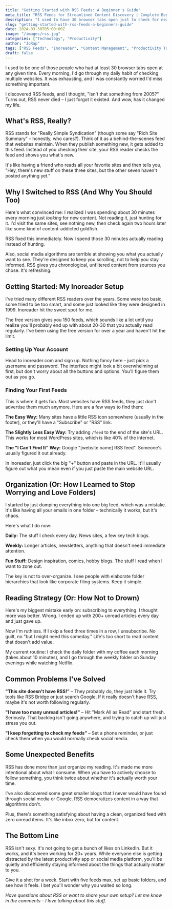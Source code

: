 ```yaml
---
title: "Getting Started with RSS Feeds: A Beginner's Guide"
meta_title: "RSS Feeds for Streamlined Content Discovery | Complete Beginner's Guide"
description: "I used to have 30 browser tabs open just to check for new content. Here's how RSS feeds changed my life and saved me hours every week."
slug: "getting-started-with-rss-feeds-a-beginners-guide"
date: 2024-03-30T05:00:00Z
image: "/images/rss.jpg"
categories: ["Technology", "Productivity"]
author: "JoRap"
tags: ["RSS Feeds", "Inoreader", "Content Management", "Productivity Tools", "Digital Organization"]
draft: false
---
```


I used to be one of those people who had at least 30 browser tabs open at any given time. Every morning, I'd go through my daily habit of checking multiple websites. It was exhausting, and I was constantly worried I'd miss something important.

I discovered RSS feeds, and I thought, "Isn't that something from 2005?" Turns out, RSS never died – I just forgot it existed. And wow, has it changed my life.

## What's RSS, Really?

RSS stands for "Really Simple Syndication" (though some say "Rich Site Summary" – honestly, who cares?). Think of it as a behind-the-scenes feed that websites maintain. When they publish something new, it gets added to this feed. Instead of you checking their site, your RSS reader checks the feed and shows you what's new.

It's like having a friend who reads all your favorite sites and then tells you, "Hey, there's new stuff on these three sites, but the other seven haven't posted anything yet."

## Why I Switched to RSS (And Why You Should Too)

Here's what convinced me: I realized I was spending about 30 minutes every morning just *looking* for new content. Not reading it, just hunting for it. I'd visit the same sites, see nothing new, then check again two hours later like some kind of content-addicted goldfish.

RSS fixed this immediately. Now I spend those 30 minutes actually reading instead of hunting.

Also, social media algorithms are terrible at showing you what you actually want to see. They're designed to keep you scrolling, not to help you stay informed. RSS gives you chronological, unfiltered content from sources you chose. It's refreshing.

## Getting Started: My Inoreader Setup

I've tried many different RSS readers over the years. Some were too basic, some tried to be too smart, and some just looked like they were designed in 1999. Inoreader hit the sweet spot for me.

The free version gives you 150 feeds, which sounds like a lot until you realize you'll probably end up with about 20-30 that you actually read regularly. I've been using the free version for over a year and haven't hit the limit.

### Setting Up Your Account

Head to inoreader.com and sign up. Nothing fancy here – just pick a username and password. The interface might look a bit overwhelming at first, but don't worry about all the buttons and options. You'll figure them out as you go.

### Finding Your First Feeds

This is where it gets fun. Most websites have RSS feeds, they just don't advertise them much anymore. Here are a few ways to find them:

**The Easy Way:** Many sites have a little RSS icon somewhere (usually in the footer), or they'll have a "Subscribe" or "RSS" link.

**The Slightly Less Easy Way:** Try adding `/feed` to the end of the site's URL. This works for most WordPress sites, which is like 40% of the internet.

**The "I Can't Find It" Way:** Google "[website name] RSS feed". Someone's usually figured it out already.

In Inoreader, just click the big "+" button and paste in the URL. It'll usually figure out what you mean even if you just paste the main website URL.

## Organization (Or: How I Learned to Stop Worrying and Love Folders)

I started by just dumping everything into one big feed, which was a mistake. It's like having all your emails in one folder – technically it works, but it's chaos.

Here's what I do now:

**Daily:** The stuff I check every day. News sites, a few key tech blogs.

**Weekly:** Longer articles, newsletters, anything that doesn't need immediate attention.

**Fun Stuff:** Design inspiration, comics, hobby blogs. The stuff I read when I want to zone out.

The key is not to over-organize. I see people with elaborate folder hierarchies that look like corporate filing systems. Keep it simple.

## Reading Strategy (Or: How Not to Drown)

Here's my biggest mistake early on: subscribing to everything. I thought more was better. Wrong. I ended up with 200+ unread articles every day and just gave up.

Now I'm ruthless. If I skip a feed three times in a row, I unsubscribe. No guilt, no "but I might need this someday." Life's too short to read content that doesn't add value.

My current routine: I check the daily folder with my coffee each morning (takes about 10 minutes), and I go through the weekly folder on Sunday evenings while watching Netflix.

## Common Problems I've Solved

**"This site doesn't have RSS!"** – They probably do, they just hide it. Try tools like RSS Bridge or just search Google. If it really doesn't have RSS, maybe it's not worth following regularly.

**"I have too many unread articles!"** – Hit "Mark All as Read" and start fresh. Seriously. That backlog isn't going anywhere, and trying to catch up will just stress you out.

**"I keep forgetting to check my feeds"** – Set a phone reminder, or just check them when you would normally check social media.

## Some Unexpected Benefits

RSS has done more than just organize my reading. It's made me more intentional about what I consume. When you have to actively choose to follow something, you think twice about whether it's actually worth your time.

I've also discovered some great smaller blogs that I never would have found through social media or Google. RSS democratizes content in a way that algorithms don't.

Plus, there's something satisfying about having a clean, organized feed with zero unread items. It's like inbox zero, but for content.

## The Bottom Line

RSS isn't sexy. It's not going to get a bunch of likes on LinkedIn. But it works, and it's been working for 20+ years. While everyone else is getting distracted by the latest productivity app or social media platform, you'll be quietly and efficiently staying informed about the things that actually matter to you.

Give it a shot for a week. Start with five feeds max, set up basic folders, and see how it feels. I bet you'll wonder why you waited so long.

*Have questions about RSS or want to share your own setup? Let me know in the comments – I love talking about this stuff.*

